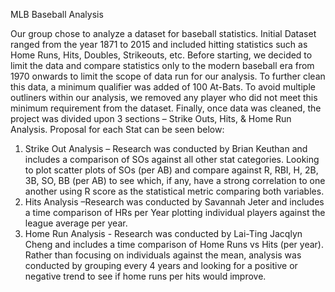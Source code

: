 MLB Baseball Analysis

Our group chose to analyze a dataset for baseball statistics. Initial Dataset ranged from the year 1871 to 2015 and included hitting statistics such as Home Runs, Hits, Doubles, Strikeouts, etc. Before starting, we decided to limit the data and compare statistics only to the modern baseball era from 1970 onwards to limit the scope of data run for our analysis. To further clean this data, a minimum qualifier was added of 100 At-Bats. To avoid multiple outliners within our analysis, we removed any player who did not meet this minimum requirement from the dataset. Finally, once data was cleaned, the project was divided upon 3 sections – Strike Outs, Hits, & Home Run Analysis. Proposal for each Stat can be seen below:

1)	Strike Out Analysis – Research was conducted by Brian Keuthan and includes a comparison of SOs against all other stat categories. Looking to plot scatter plots of SOs (per AB) and compare against R, RBI, H, 2B, 3B, SO, BB (per AB) to see which, if any, have a strong correlation to one another using R score as the statistical metric comparing both variables.
2)	Hits Analysis –Research was conducted by Savannah Jeter and includes a time comparison of HRs per Year plotting individual players against the league average per year.
3)	Home Run Analysis - Research was conducted by Lai-Ting Jacqlyn Cheng and includes a time comparison of Home Runs vs Hits (per year). Rather than focusing on individuals against the mean, analysis was conducted by grouping every 4 years and looking for a positive or negative trend to see if home runs per hits would improve.
